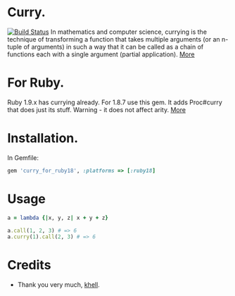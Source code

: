 # Curry.
[![Build Status](http://travis-ci.org/dmitriy-kiriyenko/curry_for_ruby18.png)](http://travis-ci.org/dmitriy-kiriyenko/curry_for_ruby18)
In mathematics and computer science, currying is the technique
of transforming a function that takes multiple arguments (or an n-tuple
of arguments) in such a way that it can be called as a chain of
functions each with a single argument (partial application).
[More](http://en.wikipedia.org/wiki/Currying)

# For Ruby.
Ruby 1.9.x has currying already. For 1.8.7 use this gem. It
adds Proc#curry that does just its stuff. Warning - it does not affect arity.
[More](http://www.khelll.com/blog/ruby/ruby-currying/)

# Installation.

In Gemfile:

```ruby
gem 'curry_for_ruby18', :platforms => [:ruby18]
```

# Usage

```ruby
a = lambda {|x, y, z| x + y + z}

a.call(1, 2, 3) # => 6
a.curry(1).call(2, 3) # => 6
```

# Credits

* Thank you very much, [khell](http://www.khelll.com/blog/ruby/ruby-currying/).
